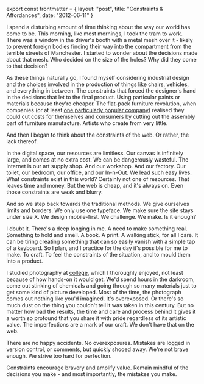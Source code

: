 export const frontmatter = {
layout: "post",
title: "Constraints & Affordances",
date: "2012-06-11"
}

I spend a disturbing amount of time thinking about the way our world has come to be. This morning, like most mornings, I took the tram to work. There was a window in the driver's booth with a metal mesh over it - likely to prevent foreign bodies finding their way into the compartment from the terrible streets of Manchester. I started to wonder about the decisions made about that mesh. Who decided on the size of the holes? Why did they come to that decision?

As these things naturally go, I found myself considering industrial design and the choices involved in the production of things like chairs, vehicles, and everything in between. The constraints that forced the designer's hand in the decisions that let to the final product. Using particular paints or materials because they're cheaper. The flat-pack furniture revolution, when companies (or at least [one particularly popular company](http://ikea.com)) realised they could cut costs for themselves and consumers by cutting out the assembly part of furniture manufacture. Artists who create from very little.

And then I began to think about the constraints of the web. Or rather, the lack thereof. 

In the digital space, our resources are limitless. Our canvas is infinitely large, and comes at no extra cost. We can be dangerously wasteful. The Internet is our art supply shop. And our workshop. And our factory. Our toilet, our bedroom, our office, and our In-n-Out. We lead such easy lives. What constraints exist in this world? Certainly not one of resources. That leaves time and money. But the web is cheap, and it's always on. Even those constraints are weak and blurry.

And so we step back towards the traditional methods. We give ourselves limits and borders. We only use one typeface. We make sure the site stays under size X. We design mobile-first. We challenge. We make. Is it enough?

I doubt it. There's a deep longing in me. A need to make something real. Something to hold and smell. A book. A print. A walking stick, for all I care. It can be tiring creating something that can so easily vanish with a simple tap of a keyboard. So I plan, and I practice for the day it's possible for me to make. To craft. To feel the constraints of the situation, and to mould them into a product.

I studied photography at [college](http://www.camsfc.ac.uk), which I thoroughly enjoyed, not least because of how hands-on it would get. We'd spend hours in the darkroom, come out stinking of chemicals and going through so many materials just to get some kind of picture developed. Most of the time, the photograph comes out nothing like you'd imagined. It's overexposed. Or there's so much dust on the thing you couldn't tell it was taken in this century. But no matter how bad the results, the time and care and process behind it gives it a worth so profound that you share it with pride regardless of its artistic value. The imperfections are a mark of our craft. We don't have that on the web.

There are no happy accidents. No overexposures. Mistakes are logged in version control, or comments, but quickly shooed away. We're not brave enough. We strive too hard for perfection.

Constraints encourage bravery and amplify value. Remain mindful of the decisions you make - and most importantly, the mistakes you make.
